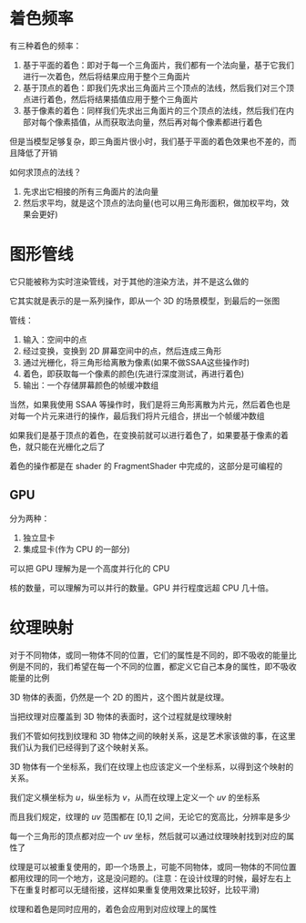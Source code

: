 # 着色频率

有三种着色的频率：
1. 基于平面的着色：即对于每一个三角面片，我们都有一个法向量，基于它我们进行一次着色，然后将结果应用于整个三角面片
2. 基于顶点的着色：即我们先求出三角面片三个顶点的法线，然后我们对三个顶点进行着色，然后将结果插值应用于整个三角面片
3. 基于像素的着色：同样我们先求出三角面片的三个顶点的法线，然后我们在内部对每个像素插值，从而获取法向量，然后再对每个像素都进行着色

但是当模型足够复杂，即三角面片很小时，我们基于平面的着色效果也不差的，而且降低了开销

如何求顶点的法线？
1. 先求出它相接的所有三角面片的法向量
2. 然后求平均，就是这个顶点的法向量(也可以用三角形面积，做加权平均，效果会更好)

# 图形管线

它只能被称为实时渲染管线，对于其他的渲染方法，并不是这么做的

它其实就是表示的是一系列操作，即从一个 3D 的场景模型，到最后的一张图

管线：
1. 输入：空间中的点
2. 经过变换，变换到 2D 屏幕空间中的点，然后连成三角形
3. 通过光栅化，将三角形给离散为像素(如果不做SSAA这些操作时)
4. 着色，即获取每一个像素的颜色(先进行深度测试，再进行着色)
5. 输出：一个存储屏幕颜色的帧缓冲数组

当然，如果我使用 SSAA 等操作时，我们是将三角形离散为片元，然后着色也是对每一个片元来进行的操作，最后我们将片元组合，拼出一个帧缓冲数组

如果我们是基于顶点的着色，在变换前就可以进行着色了，如果要基于像素的着色，就只能在光栅化之后了

着色的操作都是在 shader 的 FragmentShader 中完成的，这部分是可编程的

## GPU

分为两种：
1. 独立显卡
2. 集成显卡(作为 CPU 的一部分)

可以把 GPU 理解为是一个高度并行化的 CPU

核的数量，可以理解为可以并行的数量。GPU 并行程度远超 CPU 几十倍。

# 纹理映射

对于不同物体，或同一物体不同的位置，它们的属性是不同的，即不吸收的能量比例是不同的，我们希望在每一个不同的位置，都定义它自己本身的属性，即不吸收能量的比例

3D 物体的表面，仍然是一个 2D 的图片，这个图片就是纹理。

当把纹理对应覆盖到 3D 物体的表面时，这个过程就是纹理映射

我们不管如何找到纹理和 3D 物体之间的映射关系，这是艺术家该做的事，在这里我们认为我们已经得到了这个映射关系。

3D 物体有一个坐标系，我们在纹理上也应该定义一个坐标系，以得到这个映射的关系。

我们定义横坐标为 $u$，纵坐标为 $v$，从而在纹理上定义一个 $uv$ 的坐标系

而且我们规定，纹理的 $uv$ 范围都在 \[0,1] 之间，无论它的宽高比，分辨率是多少

每一个三角形的顶点都对应一个 $uv$ 坐标，然后就可以通过纹理映射找到对应的属性了

纹理是可以被重复使用的，即一个场景上，可能不同物体，或同一物体的不同位置都用纹理的同一个地方，这是没问题的。(注意：在设计纹理的时候，最好左右上下在重复时都可以无缝衔接，这样如果重复使用效果比较好，比较平滑)

纹理和着色是同时应用的，着色会应用到对应纹理上的属性